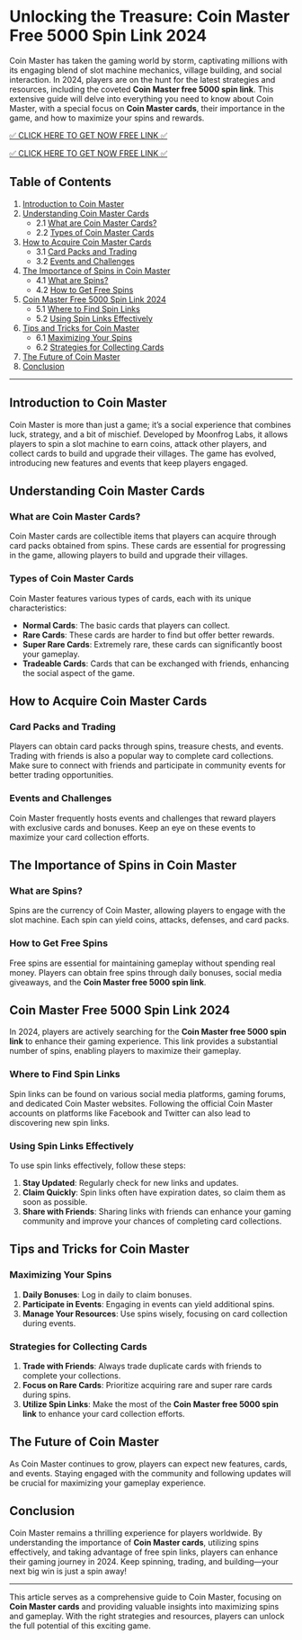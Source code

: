 # Unlocking the Treasure: Coin Master Free 5000 Spin Link 2024

Coin Master has taken the gaming world by storm, captivating millions with its engaging blend of slot machine mechanics, village building, and social interaction. In 2024, players are on the hunt for the latest strategies and resources, including the coveted **Coin Master free 5000 spin link**. This extensive guide will delve into everything you need to know about Coin Master, with a special focus on **Coin Master cards**, their importance in the game, and how to maximize your spins and rewards.

[✅ CLICK HERE TO GET NOW FREE LINK ✅](https://coinmasterfreespinslink.github.io/coinslink/)

[✅ CLICK HERE TO GET NOW FREE LINK ✅](https://coinmasterfreespinslink.github.io/coinslink/)



## Table of Contents

1. [Introduction to Coin Master](#introduction-to-coin-master)
2. [Understanding Coin Master Cards](#understanding-coin-master-cards)
   - 2.1 [What are Coin Master Cards?](#what-are-coin-master-cards)
   - 2.2 [Types of Coin Master Cards](#types-of-coin-master-cards)
3. [How to Acquire Coin Master Cards](#how-to-acquire-coin-master-cards)
   - 3.1 [Card Packs and Trading](#card-packs-and-trading)
   - 3.2 [Events and Challenges](#events-and-challenges)
4. [The Importance of Spins in Coin Master](#the-importance-of-spins-in-coin-master)
   - 4.1 [What are Spins?](#what-are-spins)
   - 4.2 [How to Get Free Spins](#how-to-get-free-spins)
5. [Coin Master Free 5000 Spin Link 2024](#coin-master-free-5000-spin-link-2024)
   - 5.1 [Where to Find Spin Links](#where-to-find-spin-links)
   - 5.2 [Using Spin Links Effectively](#using-spin-links-effectively)
6. [Tips and Tricks for Coin Master](#tips-and-tricks-for-coin-master)
   - 6.1 [Maximizing Your Spins](#maximizing-your-spins)
   - 6.2 [Strategies for Collecting Cards](#strategies-for-collecting-cards)
7. [The Future of Coin Master](#the-future-of-coin-master)
8. [Conclusion](#conclusion)

---

## Introduction to Coin Master

Coin Master is more than just a game; it’s a social experience that combines luck, strategy, and a bit of mischief. Developed by Moonfrog Labs, it allows players to spin a slot machine to earn coins, attack other players, and collect cards to build and upgrade their villages. The game has evolved, introducing new features and events that keep players engaged.

## Understanding Coin Master Cards

### What are Coin Master Cards?

Coin Master cards are collectible items that players can acquire through card packs obtained from spins. These cards are essential for progressing in the game, allowing players to build and upgrade their villages.

### Types of Coin Master Cards

Coin Master features various types of cards, each with its unique characteristics:

- **Normal Cards**: The basic cards that players can collect.
- **Rare Cards**: These cards are harder to find but offer better rewards.
- **Super Rare Cards**: Extremely rare, these cards can significantly boost your gameplay.
- **Tradeable Cards**: Cards that can be exchanged with friends, enhancing the social aspect of the game.

## How to Acquire Coin Master Cards

### Card Packs and Trading

Players can obtain card packs through spins, treasure chests, and events. Trading with friends is also a popular way to complete card collections. Make sure to connect with friends and participate in community events for better trading opportunities.

### Events and Challenges

Coin Master frequently hosts events and challenges that reward players with exclusive cards and bonuses. Keep an eye on these events to maximize your card collection efforts.

## The Importance of Spins in Coin Master

### What are Spins?

Spins are the currency of Coin Master, allowing players to engage with the slot machine. Each spin can yield coins, attacks, defenses, and card packs.

### How to Get Free Spins

Free spins are essential for maintaining gameplay without spending real money. Players can obtain free spins through daily bonuses, social media giveaways, and the **Coin Master free 5000 spin link**.

## Coin Master Free 5000 Spin Link 2024

In 2024, players are actively searching for the **Coin Master free 5000 spin link** to enhance their gaming experience. This link provides a substantial number of spins, enabling players to maximize their gameplay.

### Where to Find Spin Links

Spin links can be found on various social media platforms, gaming forums, and dedicated Coin Master websites. Following the official Coin Master accounts on platforms like Facebook and Twitter can also lead to discovering new spin links.

### Using Spin Links Effectively

To use spin links effectively, follow these steps:

1. **Stay Updated**: Regularly check for new links and updates.
2. **Claim Quickly**: Spin links often have expiration dates, so claim them as soon as possible.
3. **Share with Friends**: Sharing links with friends can enhance your gaming community and improve your chances of completing card collections.

## Tips and Tricks for Coin Master

### Maximizing Your Spins

1. **Daily Bonuses**: Log in daily to claim bonuses.
2. **Participate in Events**: Engaging in events can yield additional spins.
3. **Manage Your Resources**: Use spins wisely, focusing on card collection during events.

### Strategies for Collecting Cards

1. **Trade with Friends**: Always trade duplicate cards with friends to complete your collections.
2. **Focus on Rare Cards**: Prioritize acquiring rare and super rare cards during spins.
3. **Utilize Spin Links**: Make the most of the **Coin Master free 5000 spin link** to enhance your card collection efforts.

## The Future of Coin Master

As Coin Master continues to grow, players can expect new features, cards, and events. Staying engaged with the community and following updates will be crucial for maximizing your gameplay experience.

## Conclusion

Coin Master remains a thrilling experience for players worldwide. By understanding the importance of **Coin Master cards**, utilizing spins effectively, and taking advantage of free spin links, players can enhance their gaming journey in 2024. Keep spinning, trading, and building—your next big win is just a spin away!

---

This article serves as a comprehensive guide to Coin Master, focusing on **Coin Master cards** and providing valuable insights into maximizing spins and gameplay. With the right strategies and resources, players can unlock the full potential of this exciting game.
